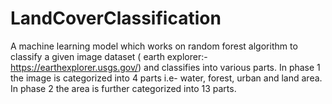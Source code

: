 # LandCoverClassification
A machine learning model which works on random forest algorithm to classify a given image dataset ( earth explorer:- https://earthexplorer.usgs.gov/) and classifies into various parts. In phase 1 the image is categorized into 4 parts i.e- water, forest, urban and land area. In phase 2 the area is further categorized into 13 parts.  
